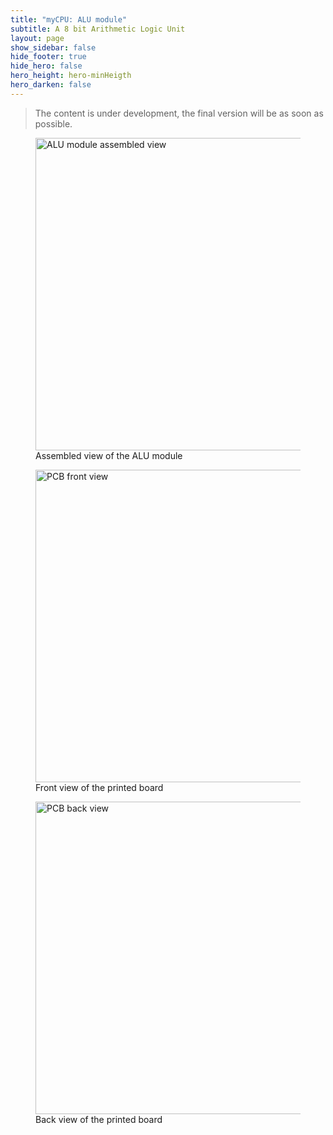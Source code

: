 ```yaml
---
title: "myCPU: ALU module"
subtitle: A 8 bit Arithmetic Logic Unit
layout: page
show_sidebar: false
hide_footer: true
hide_hero: false
hero_height: hero-minHeigth
hero_darken: false
---
```

> The content is under development, the final version will be as soon as possible.

<figure class="center">
    <img src="{{ site.baseurl }}/img/mycpu/modules/alu/alu_assembled_min.png" alt="ALU module assembled view" title="Assembled view of the ALU module" width="500px">
    <figcaption>Assembled view of the ALU module</figcaption>
</figure>
<figure class="center">
    <img src="{{ site.baseurl }}/img/mycpu/modules/alu/alu_clear_front_min.png" alt="PCB front view" title="Front view of the printed board" width="500px">
    <figcaption>Front view of the printed board</figcaption>
</figure>
<figure class="center">
    <img src="{{ site.baseurl }}/img/mycpu/modules/alu/alu_clear_back_min.png" alt="PCB back view" title="Back view of the printed board" width="500px">
    <figcaption>Back view of the printed board</figcaption>
</figure>
